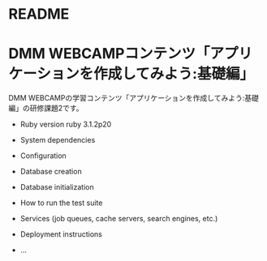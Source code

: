 # README

# DMM WEBCAMPコンテンツ「アプリケーションを作成してみよう:基礎編」
DMM WEBCAMPの学習コンテンツ「アプリケーションを作成してみよう:基礎編」の研修課題2です。


* Ruby version
  ruby 3.1.2p20
* System dependencies

* Configuration

* Database creation

* Database initialization

* How to run the test suite

* Services (job queues, cache servers, search engines, etc.)

* Deployment instructions

* ...
